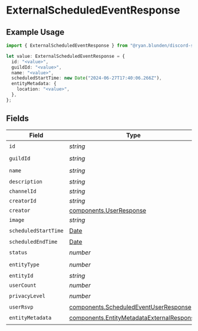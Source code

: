 # ExternalScheduledEventResponse

## Example Usage

```typescript
import { ExternalScheduledEventResponse } from "@ryan.blunden/discord-sdk/models/components";

let value: ExternalScheduledEventResponse = {
  id: "<value>",
  guildId: "<value>",
  name: "<value>",
  scheduledStartTime: new Date("2024-06-27T17:40:06.266Z"),
  entityMetadata: {
    location: "<value>",
  },
};
```

## Fields

| Field                                                                                                  | Type                                                                                                   | Required                                                                                               | Description                                                                                            |
| ------------------------------------------------------------------------------------------------------ | ------------------------------------------------------------------------------------------------------ | ------------------------------------------------------------------------------------------------------ | ------------------------------------------------------------------------------------------------------ |
| `id`                                                                                                   | *string*                                                                                               | :heavy_check_mark:                                                                                     | N/A                                                                                                    |
| `guildId`                                                                                              | *string*                                                                                               | :heavy_check_mark:                                                                                     | N/A                                                                                                    |
| `name`                                                                                                 | *string*                                                                                               | :heavy_check_mark:                                                                                     | N/A                                                                                                    |
| `description`                                                                                          | *string*                                                                                               | :heavy_minus_sign:                                                                                     | N/A                                                                                                    |
| `channelId`                                                                                            | *string*                                                                                               | :heavy_minus_sign:                                                                                     | N/A                                                                                                    |
| `creatorId`                                                                                            | *string*                                                                                               | :heavy_minus_sign:                                                                                     | N/A                                                                                                    |
| `creator`                                                                                              | [components.UserResponse](../../models/components/userresponse.md)                                     | :heavy_minus_sign:                                                                                     | N/A                                                                                                    |
| `image`                                                                                                | *string*                                                                                               | :heavy_minus_sign:                                                                                     | N/A                                                                                                    |
| `scheduledStartTime`                                                                                   | [Date](https://developer.mozilla.org/en-US/docs/Web/JavaScript/Reference/Global_Objects/Date)          | :heavy_check_mark:                                                                                     | N/A                                                                                                    |
| `scheduledEndTime`                                                                                     | [Date](https://developer.mozilla.org/en-US/docs/Web/JavaScript/Reference/Global_Objects/Date)          | :heavy_minus_sign:                                                                                     | N/A                                                                                                    |
| `status`                                                                                               | *number*                                                                                               | :heavy_check_mark:                                                                                     | N/A                                                                                                    |
| `entityType`                                                                                           | *number*                                                                                               | :heavy_check_mark:                                                                                     | N/A                                                                                                    |
| `entityId`                                                                                             | *string*                                                                                               | :heavy_minus_sign:                                                                                     | N/A                                                                                                    |
| `userCount`                                                                                            | *number*                                                                                               | :heavy_minus_sign:                                                                                     | N/A                                                                                                    |
| `privacyLevel`                                                                                         | *number*                                                                                               | :heavy_check_mark:                                                                                     | N/A                                                                                                    |
| `userRsvp`                                                                                             | [components.ScheduledEventUserResponse](../../models/components/scheduledeventuserresponse.md)         | :heavy_minus_sign:                                                                                     | N/A                                                                                                    |
| `entityMetadata`                                                                                       | [components.EntityMetadataExternalResponse](../../models/components/entitymetadataexternalresponse.md) | :heavy_check_mark:                                                                                     | N/A                                                                                                    |